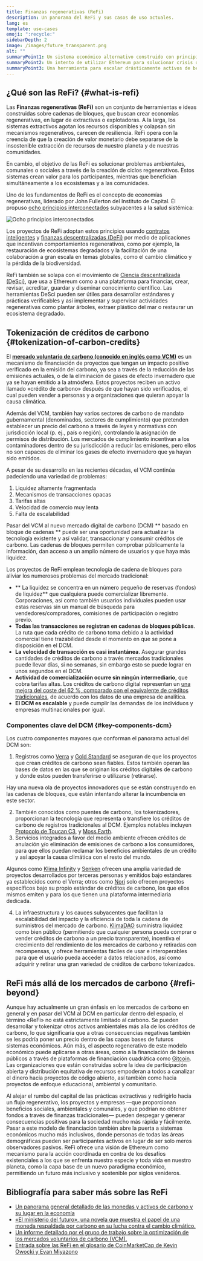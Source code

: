 ```yaml
---
title: Finanzas regenerativas (ReFi)
description: Un panorama del ReFi y sus casos de uso actuales.
lang: es
template: use-cases
emoji: ":recycle:"
sidebarDepth: 2
image: /images/future_transparent.png
alt: ""
summaryPoint1: Un sistema económico alternativo construido con principios regenerativos
summaryPoint2: Un intento de utilizar Ethereum para solucionar crisis de coordinación a escala global, como el cambio climático.
summaryPoint3: Una herramienta para escalar drásticamente activos de beneficio ecológico como créditos de carbon verificados.
---
```


## ¿Qué son las ReFi? {#what-is-refi}

Las **Finanzas regenerativas (ReFi)** son un conjunto de herramientas e ideas construidas sobre cadenas de bloques, que buscan crear economías regenerativas, en lugar de extractivas o explotadoras. A la larga, los sistemas extractivos agotan los recursos disponibles y colapsan sin mecanismos regenerativos, carecen de resiliencia. ReFi opera con la creencia de que la creación de valor monetario debe separarse de la insostenible extracción de recursos de nuestro planeta y de nuestras comunidades.

En cambio, el objetivo de las ReFi es solucionar problemas ambientales, comunales o sociales a través de la creación de ciclos regenerativos. Estos sistemas crean valor para los participantes, mientras que benefician simultáneamente a los ecosistemas y a las comunidades.

Uno de los fundamentos de ReFi es el concepto de economías regenerativas, liderado por John Fullerton del Instituto de Capital. Él propuso [ocho principios interconectados](https://capitalinstitute.org/8-principles-regenerative-economy/) subyacentes a la salud sistémica:

![Ocho principios interconectados](refi-regenerative-economy-diagram.png)

Los proyectos de ReFi adoptan estos principios usando [contratos inteligentes](/developers/docs/smart-contracts/) y [finanzas descentralizadas (DeFi)](/defi/) por medio de aplicaciones que incentivan comportamientos regenerativos, como por ejemplo, la restauración de ecosistemas degradados y la facilitación de una colaboración a gran escala en temas globales, como el cambio climático y la pérdida de la biodiversidad.

ReFi también se solapa con el movimiento de [Ciencia descentralizada (DeSci)](/desci/), que usa a Ethereum como a una plataforma para financiar, crear, revisar, acreditar, guardar y diseminar conocimiento científico. Las herramientas DeSci pueden ser útiles para desarrollar estándares y prácticas verificables y así implementar y supervisar actividades regenerativas como plantar árboles, extraer plástico del mar o restaurar un ecosistema degradado.

## Tokenización de créditos de carbono {#tokenization-of-carbon-credits}

El **[mercado voluntario de carbono (conocido en inglés como VCM)](https://climatefocus.com/so-what-voluntary-carbon-market-exactly/)** es un mecanismo de financiación de proyectos que tengan un impacto positivo verificado en la emisión del carbono, ya sea a través de la reducción de las emisiones actuales, o de la eliminación de gases de efecto invernadero que ya se hayan emitido a la atmósfera. Estos proyectos reciben un activo llamado «crédito de carbono» después de que hayan sido verificados, el cual pueden vender a personas y a organizaciones que quieran apoyar la causa climática.

Además del VCM, también hay varios sectores de carbono de mandato gubernamental (denominados, sectores de cumplimiento) que pretenden establecer un precio del carbono a través de leyes y normativas con jurisdicción local (p. ej., país o región), controlando la asignación de permisos de distribución. Los mercados de cumplimiento incentivan a los contaminadores dentro de su jurisdicción a reducir las emisiones, pero ellos no son capaces de eliminar los gases de efecto invernadero que ya hayan sido emitidos.

A pesar de su desarrollo en las recientes décadas, el VCM continúa padeciendo una variedad de problemas:

1. Liquidez altamente fragmentada
2. Mecanismos de transacciones opacas
3. Tarifas altas
4. Velocidad de comercio muy lenta
5. Falta de escalabilidad

Pasar del VCM al nuevo mercado digital de carbono (DCM) ** basado en bloque de cadenas ** puede ser una oportunidad para actualizar la tecnología existente y así validar, transaccionar y consumir créditos de carbono. Las cadenas de bloques permiten comprobar públicamente la información, dan acceso a un amplio número de usuarios y que haya más liquidez.

Los proyectos de ReFi emplean tecnología de cadena de bloques para aliviar los numerosos problemas del mercado tradicional:

- ** La liquidez se concentra en un número pequeño de reservas (fondos) de liquidez** que cualquiera puede comercializar libremente. Corporaciones, así como también usuarios individuales pueden usar estas reservas sin un manual de búsqueda para vendedores/compradores, comisiones de participación o registro previo.
- **Todas las transacciones se registran en cadenas de bloques públicas**. La ruta que cada crédito de carbono toma debido a la actividad comercial tiene trazabilidad desde el momento en que se pone a disposición en el DCM.
- **La velocidad de transacción es casi instantánea**. Asegurar grandes cantidades de créditos de carbono a través mercados tradicionales puede llevar días, si no semanas, sin embargo esto se puede lograr en unos segundos en el DCM.
- **Actividad de comercialización ocurre sin ningún intermediario**, que cobra tarifas altas. Los créditos de carbono digital representan un [ una mejora del coste del 62 %, comparado con el equivalente de créditos tradicionales](https://www.klimadao.finance/blog/klimadao-analysis-of-the-base-carbon-tonne), de acuerdo con los datos de una empresa de analítica.
- **El DCM es escalable** y puede cumplir las demandas de los individuos y empresas multinacionales por igual.

### Componentes clave del DCM {#key-components-dcm}

Los cuatro componentes mayores que conforman el panorama actual del DCM son:

1. Registros como [Verra](https://verra.org/project/vcs-program/registry-system/) y [ Gold Standard](https://www.goldstandard.org/) se aseguran de que los proyectos que crean créditos de carbono sean fiables. Estos también operan las bases de datos en las que se originan los créditos digitales de carbono y donde estos pueden transferirse o utilizarse (retirarse).

Hay una nueva ola de proyectos innovadores que se están construyendo en las cadenas de bloques, que están intentando alterar la incumbencia en este sector.

2. También conocidos como puentes de carbono, los tokenizadores, proporcionan la tecnología que representa o transfiere los créditos de carbono de registros tradicionales al DCM. Ejemplos notables incluyen [Protocolo de Toucan](https://toucan.earth/),[C3](https://c3.app/), y [Moss.Earth](https://moss.earth/).
3. Servicios integrados a favor del medio ambiente ofrecen créditos de anulación y/o eliminación de emisiones de carbono a los consumidores, para que ellos puedan reclamar los beneficios ambientales de un crédito y así apoyar la causa climática con el resto del mundo.

Algunos como [Klima Infinity](https://www.klimadao.finance/infinity) y [Senken](https://senken.io/) ofrecen una amplia variedad de proyectos desarrollados por terceras personas y emitidos bajo estándares ya establecidos como el Verra; otros como [Nori](https://nori.com/) solo ofrecen proyectos específicos bajo su propio estándar de créditos de carbono, los que ellos mismos emiten y para los que tienen una plataforma intermediaria dedicada.

4. La infraestructura y los cauces subyacentes que facilitan la escalabilidad del impacto y la eficiencia de toda la cadena de suministros del mercado de carbono. [KlimaDAO](http://klimadao.finance/) suministra liquidez como bien público (permitiendo que cualquier persona pueda comprar o vender créditos de carbono a un precio transparente), incentiva el crecimiento del rendimiento de los mercados de carbono y retiradas con recompensas, y ofrece herramientas fáciles de usar e interoperables para que el usuario pueda acceder a datos relacionados, así como adquirir y retirar una gran variedad de créditos de carbono tokenizados.

## ReFi más allá de los mercados de carbono {#refi-beyond}

Aunque hay actualmente un gran énfasis en los mercados de carbono en general y en pasar del VCM al DCM en particular dentro del espacio, el término «ReFi» no está estrictamente limitado al carbono. Se pueden desarrollar y tokenizar otros activos ambientales más alla de los créditos de carbono, lo que significaría que a otras consecuencias negativas también se les podría poner un precio dentro de las capas bases de futuros sistemas económicos. Aún más, el aspecto regenerativo de este modelo económico puede aplicarse a otras áreas, como a la financiación de bienes públicos a través de plataformas de financiación cuadrática como [Gitcoin](https://gitcoin.co/). Las organizaciones que están construidas sobre la idea de participación abierta y distribución equitativa de recursos empoderan a todos a canalizar el dinero hacia proyectos de código abierto, así también como hacia proyectos de enfoque educacional, ambiental y comunitario.

Al alejar el rumbo del capital de las prácticas extractivas y redirigirlo hacia un flujo regenerativo, los proyectos y empresas ―que proporcionan beneficios sociales, ambientales y comunales, y que podrían no obtener fondos a través de finanzas tradicionales― pueden despegar y generar consecuencias positivas para la sociedad mucho más rápida y fácilmente. Pasar a este modelo de financiación también abre la puerta a sistemas económicos mucho más inclusivos, donde personas de todas las áreas demográficas pueden ser participantes activos en lugar de ser solo meros observadores pasivos. ReFi ofrece una visión de Ethereum como mecanismo para la acción coordinada en contra de los desafíos existenciales a los que se enfrenta nuestra especie y toda vida en nuestro planeta, como la capa base de un nuevo paradigma económico, permitiendo un futuro más inclusivo y sostenible por siglos venideros.

## Bibliografía para saber más sobre las ReFi

- [Un panorama general detallado de las monedas y activos de carbono y su lugar en la economía](https://www.klimadao.finance/blog/the-vision-of-a-carbon-currency)
- [«El ministerio del futuro», una novela que muestra el papel de una moneda respaldada por carbono en su lucha contra el cambio climático.](https://en.wikipedia.org/wiki/The_Ministry_for_the_Future)
- [Un informe detallado por el grupo de trabajo sobre la optimización de los mercados voluntarios de carbono (VCM).](https://www.iif.com/Portals/1/Files/TSVCM_Report.pdf)
- [Entrada sobre las ReFi en el glosario de CoinMarketCap de Kevin Owocki y Evan Miyazono](https://coinmarketcap.com/alexandria/glossary/regenerative-finance-refi)
